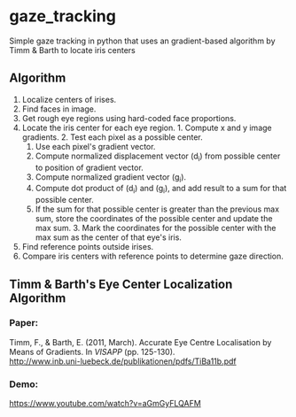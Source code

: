 # gaze_tracking
Simple gaze tracking in python that uses an gradient-based algorithm by Timm & Barth to locate iris centers

## Algorithm
1. Localize centers of irises.
  1. Find faces in image.
  2. Get rough eye regions using hard-coded face proportions.
  3. Locate the iris center for each eye region.
    1. Compute x and y image gradients.
    2. Test each pixel as a possible center.
      1. Use each pixel's gradient vector.
        1. Compute normalized displacement vector (d<sub>i</sub>) from possible center to position of gradient vector.
        2. Compute normalized gradient vector (g<sub>i</sub>).
        3. Compute dot product of (d<sub>i</sub>) and (g<sub>i</sub>), and add result to a sum for that possible center.
      2. If the sum for that possible center is greater than the previous max sum, store the coordinates of the possible center and update the max sum.
    3. Mark the coordinates for the possible center with the max sum as the center of that eye's iris.
2. Find reference points outside irises.
3. Compare iris centers with reference points to determine gaze direction.

## Timm & Barth's Eye Center Localization Algorithm
### Paper:  
Timm, F., & Barth, E. (2011, March). Accurate Eye Centre Localisation by Means of Gradients. In *VISAPP* (pp. 125-130).  
http://www.inb.uni-luebeck.de/publikationen/pdfs/TiBa11b.pdf  
### Demo:	
https://www.youtube.com/watch?v=aGmGyFLQAFM
